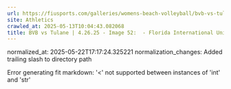 ```yaml
---
url: https://fiusports.com/galleries/womens-beach-volleyball/bvb-vs-tulane-4-26-25/image-52/358/62916/
site: Athletics
crawled_at: 2025-05-13T10:04:43.082068
title: BVB vs Tulane | 4.26.25 - Image 52:  - Florida International University
---
```

normalized_at: 2025-05-22T17:17:24.325221
normalization_changes: Added trailing slash to directory path

Error generating fit markdown: '<' not supported between instances of 'int' and 'str'